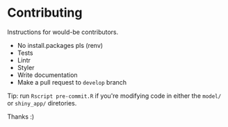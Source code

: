 # Contributing

Instructions for would-be contributors.

- No install.packages pls (renv)
- Tests
- Lintr
- Styler
- Write documentation
- Make a pull request to `develop` branch

Tip: run `Rscript pre-commit.R` if you're modifying code in either the `model/` or `shiny_app/` diretories.

Thanks :)
